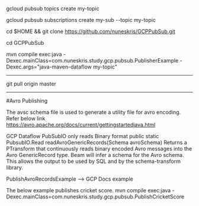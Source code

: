 gcloud pubsub topics create my-topic

gcloud pubsub subscriptions create my-sub --topic my-topic

cd $HOME && git clone https://github.com/nuneskris/GCPPubSub.git

cd GCPPubSub

mvn compile exec:java -Dexec.mainClass=com.nuneskris.study.gcp.pubsub.PublisherExample -Dexec.args="java-maven-dataflow my-topic"

-----------------------------------------------

git pull origin master



-------------------
#Avro Publishing

The avsc schema file is used to generate a utility file for avro encoding. Refer below link
https://avro.apache.org/docs/current/gettingstartedjava.html

GCP Dataflow PubSubIO only reads Binary format
    public static PubsubIO.Read<GenericRecord> readAvroGenericRecords(Schema avroSchema)
        Returns a PTransform that continuously reads binary encoded Avro messages into the Avro GenericRecord type.
        Beam will infer a schema for the Avro schema. This allows the output to be used by SQL and by the schema-transform library.

PublishAvroRecordsExample --> GCP Docs example

The below example publishes cricket score.
mvn compile exec:java -Dexec.mainClass=com.nuneskris.study.gcp.pubsub.PublishCricketScore